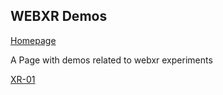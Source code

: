 ## WEBXR Demos

[Homepage](https://aalavandhaann.github.io/)

A Page with demos related to webxr experiments

[XR-01](https://aalavandhaann.github.io/threejs/XR-01/build/)
